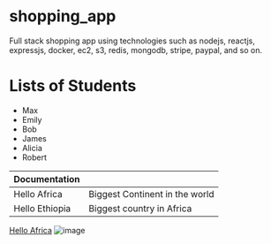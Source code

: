 # shopping_app
Full stack shopping app using technologies such as nodejs, reactjs, expressjs, docker, ec2, s3, redis, mongodb, stripe, paypal, and so on.

# Lists of Students
- Max
- Emily
- Bob
- James
- Alicia
- Robert

| Documentation   |                                 |
|-----------------|---------------------------------|
| Hello Africa    | Biggest Continent in the world  |
| Hello Ethiopia  | Biggest country in Africa    |

<a href="https://google.com">Hello Africa</a>
<img src="https://www.bhphotovideo.com/images/images1000x1000/canon_eos_r3_mirrorless_digital_1634981.jpg" alt="image">
